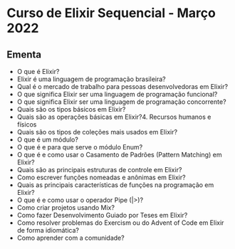 # Curso de Elixir Sequencial - Março 2022

## Ementa

  - O que é Elixir?
  - Elixir é uma linguagem de programação brasileira?
  - Qual é o mercado de trabalho para pessoas desenvolvedoras em Elixir?
  - O que significa Elixir ser uma linguagem de programação funcional?
  - O que significa Elixir ser uma linguagem de programação concorrente?
  - Quais são os tipos básicos em Elixir?
  - Quais são as operações básicas em Elixir?4. Recursos humanos e físicos
  - Quais são os tipos de coleções mais usados em Elixir?
  - O que é um módulo?
  - O que é e para que serve o módulo Enum?
  - O que é e como usar o Casamento de Padrões (Pattern Matching) em Elixir?
  - Quais são as principais estruturas de controle em Elixir?
  - Como escrever funções nomeadas e anônimas em Elixir?
  - Quais as principais características de funções na programação em Elixir?
  - O que é e como usar o operador Pipe (|>)?
  - Como criar projetos usando Mix?
  - Como fazer Desenvolvimento Guiado por Teses em Elixir?
  - Como resolver problemas do Exercism ou do Advent of Code em Elixir de forma idiomática?
  - Como aprender com a comunidade?
